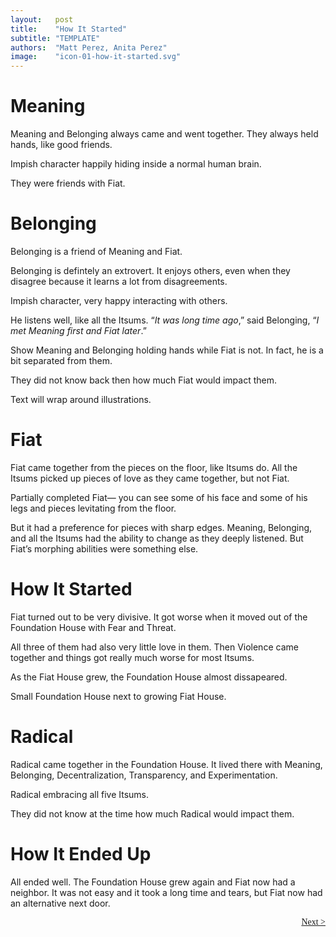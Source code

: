```yaml
---
layout:   post
title:    "How It Started"
subtitle: "TEMPLATE"
authors:  "Matt Perez, Anita Perez"
image:    "icon-01-how-it-started.svg"
---
```


<div style='display:none; '>
 <p>Meaning is what you would call a deep introvert.</p>
</div>

<h1>Meaning</h1>
 <p>Meaning and Belonging always came and went together. They always held hands, like good friends.</p>
 <p class="_illustration">Impish character happily hiding inside a normal human brain.</p>
 <p>They were friends with Fiat.</p>

<h1>Belonging</h1>
 <p>Belonging is a friend of Meaning and Fiat.</p>
 <p>Belonging is defintely an extrovert. It enjoys others, even when they disagree because it learns a lot from disagreements.</p>
 <p class="_illustration">
  Impish character, very happy interacting with others.
 </p>
 <p>He listens well, like all the Itsums. &ldquo;<em>It was long time ago</em>,&rdquo; said Belonging, &ldquo;<em>I met Meaning first and Fiat later</em>.&rdquo;</p>
           <p class="_illustration">Show Meaning and Belonging holding hands while Fiat is not. In fact, he is a bit separated from them.</p>
 <p>They did not know back then how much Fiat would impact them.</p>
           <p class="_illustration">Text will wrap around illustrations.</p>

<h1>Fiat</h1>
 <p>Fiat came together from the pieces on the floor, like Itsums do. All the Itsums picked up pieces of love as they came together, but not Fiat.</p>
           <p class="_illustration">Partially completed Fiat&mdash; you can see some of his face and some of his legs and pieces levitating from the floor.</p>
 <p>But it had a preference for pieces with sharp edges. Meaning, Belonging, and all the Itsums had the ability to change as they deeply listened. But Fiat&rsquo;s morphing abilities were something else.</p>

<h1>How It Started</h1>
 <p>Fiat turned out to be very divisive. It got worse when it moved out of the Foundation House with Fear and Threat.</p>
 <p>All three of them had also very little love in them. Then Violence came together and things got really much worse for most Itsums.</p>
 <p>As the Fiat House grew, the Foundation House almost dissapeared.</p>
           <p class="_illustration">Small Foundation House next to growing Fiat House.</p>

<h1>Radical</h1>
 <p>Radical came together in the Foundation House. It lived there with Meaning, Belonging, Decentralization, Transparency, and Experimentation.</p>
           <p class="_illustration">Radical embracing all five Itsums.</p>
 <p>They did not know at the time how much Radical would impact them.</p>

<h1>How It Ended Up</h1>
 <p>All ended well. The Foundation House grew again and Fiat now had a neighbor. It was not easy and it took a long time and tears, but Fiat now had an alternative next door.</p>

<div style="margin-bottom:1in; font-family: American Typewriter, serif; ">
 <span style="float:right; "><a href="https://radicalcompanies.com/2024/08/05/how-it-went">Next &gt;</a></span>
</div>